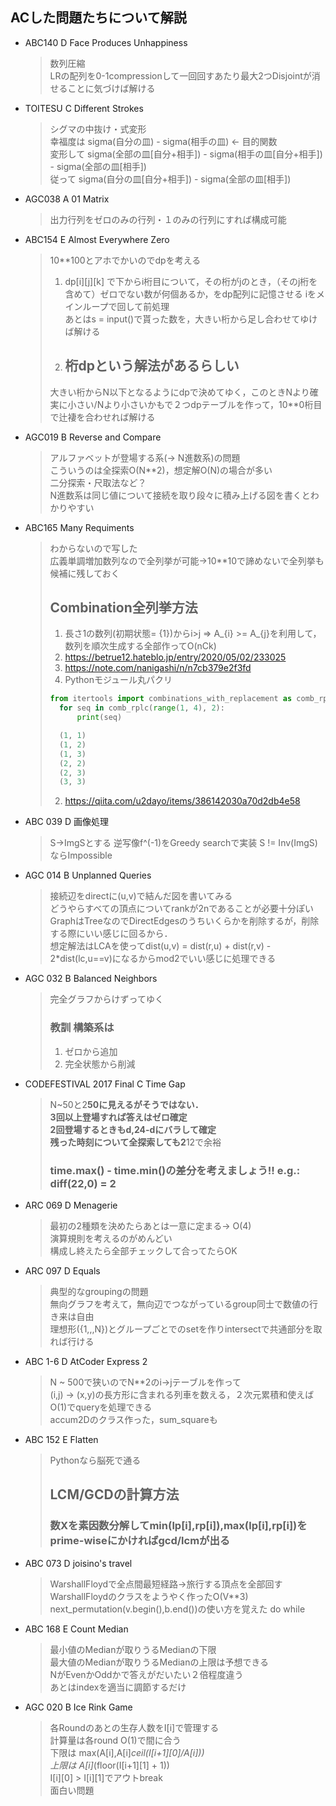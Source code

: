 ## ACした問題たちについて解説

* ABC140 D Face Produces Unhappiness
    > 数列圧縮 <br>
    > LRの配列を0-1compressionして一回回すあたり最大2つDisjointが消せることに気づけば解ける

* TOITESU C Different Strokes
    > シグマの中抜け・式変形 <br>
    > 幸福度は sigma(自分の皿) - sigma(相手の皿) <- 目的関数 <br>
    > 変形して sigma(全部の皿[自分+相手]) - sigma(相手の皿[自分+相手]) - sigma(全部の皿[相手]) <br>
    > 従って sigma(自分の皿[自分+相手]) - sigma(全部の皿[相手])

* AGC038 A 01 Matrix
    > 出力行列をゼロのみの行列・１のみの行列にすれば構成可能　<br>

* ABC154 E Almost Everywhere Zero
    > 10**100とアホでかいのでdpを考える <br>
    > 1.    dp[i][j][k] で下からi桁目について，その桁がjのとき，（そのj桁を含めて）ゼロでない数が何個あるか，をdp配列に記憶させる iをメインループで回して前処理 <br>
    > あとはs = input()で貰った数を，大きい桁から足し合わせてゆけば解ける <br>
    > 2.   ## 桁dpという解法があるらしい <br>
    > 大きい桁からN以下となるようにdpで決めてゆく，このときNより確実に小さい/Nより小さいかもで２つdpテーブルを作って，10**0桁目で辻褄を合わせれば解ける <br>

* AGC019 B Reverse and Compare
    > アルファベットが登場する系(-> N進数系)の問題 <br>
    > こういうのは全探索O(N**2)，想定解O(N)の場合が多い <br>
    > 二分探索・尺取法など？<br>
    > N進数系は同じ値について接続を取り段々に積み上げる図を書くとわかりやすい <br>

* ABC165 Many Requiments
    > わからないので写した <br>
    > 広義単調増加数列なので全列挙が可能->10**10で諦めないで全列挙も候補に残しておく <br>
    > ## Combination全列挙方法
    > 1. 長さ1の数列(初期状態= {1})からi\>j => A_{i} \>= A_{j}を利用して，数列を順次生成する全部作ってO(nCk) <br>
    > 1. https://betrue12.hateblo.jp/entry/2020/05/02/233025
    > 1. https://note.com/nanigashi/n/n7cb379e2f3fd
    > 2. Pythonモジュール丸パクリ
    > ```python
    > from itertools import combinations_with_replacement as comb_rplc
    >   for seq in comb_rplc(range(1, 4), 2):
    >       print(seq)
    >
    >   (1, 1)
    >   (1, 2)
    >   (1, 3)
    >   (2, 2)
    >   (2, 3)
    >   (3, 3)
    > ```
    > 2. https://qiita.com/u2dayo/items/386142030a70d2db4e58

* ABC 039 D 画像処理
    > S->ImgSとする
    > 逆写像f^(-1)をGreedy searchで実装
    > S != Inv(ImgS)ならImpossible

* AGC 014 B Unplanned Queries
    > 接続辺をdirectに(u,v)で結んだ図を書いてみる <br>
    > どうやらすべての頂点についてrankが2nであることが必要十分ぽい <br>
    > GraphはTreeなのでDirectEdgesのうちいくらかを削除するが，削除する際にいい感じに回るから．<br>
    > 想定解法はLCAを使ってdist(u,v) = dist(r,u) + dist(r,v) - 2*dist(lc,u==v)になるからmod2でいい感じに処理できる <br>

* AGC 032 B Balanced Neighbors
    > 完全グラフからけずってゆく <br>
    > ### 教訓 構築系は
    > 1.    ゼロから追加
    > 2.    完全状態から削減

* CODEFESTIVAL 2017 Final C Time Gap
    > N~50と2**50に見えるがそうではない．<br>
    > 3回以上登場すれば答えはゼロ確定 <br>
    > 2回登場するときもd,24-dにバラして確定 <br>
    > 残った時刻について全探索しても2**12で余裕 <br>
    > ### time.max() - time.min()の差分を考えましょう!! e.g.: diff(22,0) = 2 <br>

* ARC 069 D Menagerie
    > 最初の2種類を決めたらあとは一意に定まる-> O(4) <br>
    > 演算規則を考えるのがめんどい <br>
    > 構成し終えたら全部チェックして合ってたらOK <br>

* ARC 097 D Equals
    > 典型的なgroupingの問題 <br>
    > 無向グラフを考えて，無向辺でつながっているgroup同士で数値の行き来は自由 <br>
    > 理想形({1,,,N})とグループごとでのsetを作りintersectで共通部分を取れば行ける <br>

* ABC 1-6 D AtCoder Express 2
    > N ~ 500で狭いのでN**2のi->jテーブルを作って<br>
    > (i,j) -> (x,y)の長方形に含まれる列車を数える，２次元累積和使えばO(1)でqueryを処理できる <br>
    > accum2Dのクラス作った，sum_squareも <br>

* ABC 152 E Flatten
    > Pythonなら脳死で通る <br>
    > ## LCM/GCDの計算方法 <br>
    > ### 数Xを素因数分解してmin(lp[i],rp[i]),max(lp[i],rp[i])をprime-wiseにかければgcd/lcmが出る <br>
    
* ABC 073 D joisino's travel
    > WarshallFloydで全点間最短経路->旅行する頂点を全部回す <br>
    > WarshallFloydのクラスをようやく作ったO(V**3) <br>
    > next_permutation(v.begin(),b.end())の使い方を覚えた do while <br>

* ABC 168 E Count Median
    > 最小値のMedianが取りうるMedianの下限 <br>
    > 最大値のMedianが取りうるMedianの上限は予想できる <br>
    > NがEvenかOddかで答えがだいたい２倍程度違う <br>
    > あとはindexを適当に調節するだけ <br>

* AGC 020 B Ice Rink Game
    > 各Roundのあとの生存人数をI[i]で管理する <br>
    > 計算量は各round O(1)で間に合う <br>
    > 下限は max(A[i],A[i]*ceil(I[i+1][0]/A[i])) <br>
    > 上限は A[i]*(floor(I[i+1][1] + 1)) <br>
    > I[i][0] > I[i][1]でアウトbreak  <br>
    > 面白い問題 <br>